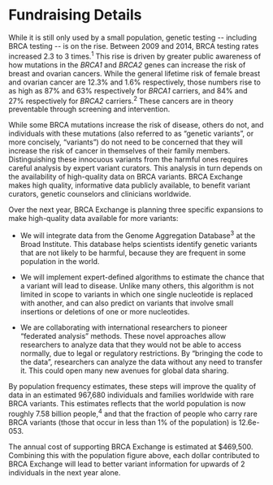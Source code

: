 # Fundraising Details

While it is still only used by a small population, genetic testing -- including BRCA testing -- is on the rise.  Between 2009 and 2014, BRCA testing rates increased 2.3 to 3 times.<sup>1</sup> This rise is driven by greater public awareness of how mutations in the _BRCA1_ and _BRCA2_ genes can increase the risk of breast and ovarian cancers.  While the general lifetime risk of female breast and ovarian cancer are 12.3% and 1.6% respectively, those numbers rise to as high as 87% and 63% respectively for _BRCA1_ carriers, and 84% and 27% respectively for _BRCA2_ carriers.<sup>2</sup>  These cancers are in theory preventable through screening and intervention.

While some BRCA mutations increase the risk of disease, others do not, and individuals with these mutations (also referred to as “genetic variants”, or more concisely, “variants”) do not need to be concerned that they will increase the risk of cancer in themselves of their family members.  Distinguishing these innocuous variants from the harmful ones requires careful analysis by expert variant curators.  This analysis in turn depends on the availability of high-quality data on BRCA variants.  BRCA Exchange makes high quality, informative data publicly available, to benefit variant curators, genetic counselors and clinicians worldwide.

Over the next year, BRCA Exchange is planning three specific expansions to make high-quality data available for more variants:

* We will integrate data from the Genome Aggregation Database<sup>3</sup> at the Broad Institute. This database helps scientists identify genetic variants that are not likely to be harmful, because they are frequent in some population in the world.  

* We will implement expert-defined algorithms to estimate the chance that a variant will lead to disease.  Unlike many others, this algorithm is not limited in scope to variants in which one single nucleotide is replaced with another, and can also predict on variants that involve small insertions or deletions of one or more nucleotides.

* We are collaborating with international researchers to pioneer “federated analysis” methods.  These novel approaches allow researchers to analyze data that they would not be able to access normally, due to legal or regulatory restrictions.  By “bringing the code to the data”, researchers can analyze the data without any need to transfer it.   This could open many new avenues for global data sharing.

By population frequency estimates, these steps will improve the quality of data in an estimated 967,680 individuals and families worldwide with rare BRCA variants.  This estimates reflects that the world population is now roughly 7.58 billion people,<sup>4</sup> and that the fraction of people who carry rare BRCA variants (those that occur in less than 1% of the population)  is 12.6e-053.

The annual cost of supporting BRCA Exchange is estimated at $469,500.  Combining this with the population figure above, each dollar contributed to BRCA Exchange will lead to better variant information for upwards of 2 individuals in the next year alone.
